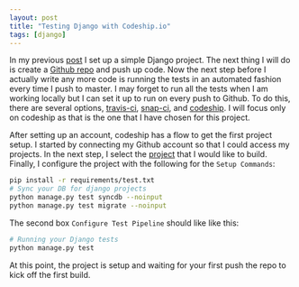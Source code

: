 ```yaml
---
layout: post
title: "Testing Django with Codeship.io"
tags: [django]
---
```


In my previous [post] I set up a simple Django project. The next thing I will
do is create a [Github repo] and push up code. Now the next step before I
actually write any more code is running the tests in an automated fashion every
time I push to master. I may forget to run all the tests when I am working
locally but I can set it up to run on every push to Github. To do this, there
are several options, [travis-ci], [snap-ci], and [codeship]. I will focus only
on codeship as that is the one that I have chosen for this project.

After setting up an account, codeship has a flow to get the first project
setup. I started by connecting my Github account so that I could access my
projects. In the next step, I select the [project] that I would like to build.
Finally, I configure the project with the following for the `Setup Commands`:

```bash
pip install -r requirements/test.txt
# Sync your DB for django projects
python manage.py test syncdb --noinput
python manage.py test migrate --noinput
```

The second box `Configure Test Pipeline` should like like this:

```bash
# Running your Django tests
python manage.py test
```

At this point, the project is setup and waiting for your first push the repo to
kick off the first build.

[post]: http://williamsbdev.com/posts/setting-up-django/
[Github repo]: https://github.com/williamsbdev/code-camp-api
[project]: https://github.com/williamsbdev/code-camp-api
[travis-ci]: https://travis-ci.org/
[snap-ci]: https://snap-ci.com/
[codeship]: https://codeship.io
